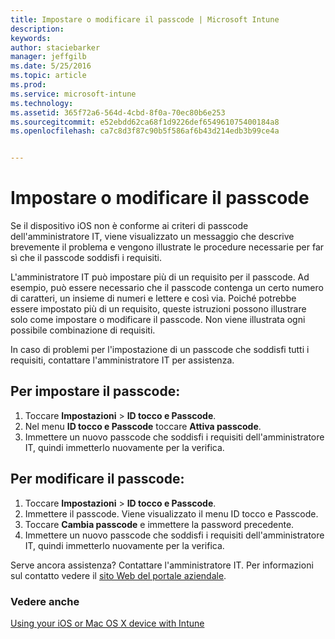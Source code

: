 ```yaml
---
title: Impostare o modificare il passcode | Microsoft Intune
description: 
keywords: 
author: staciebarker
manager: jeffgilb
ms.date: 5/25/2016
ms.topic: article
ms.prod: 
ms.service: microsoft-intune
ms.technology: 
ms.assetid: 365f72a6-564d-4cbd-8f0a-70ec80b6e253
ms.sourcegitcommit: e52ebdd62ca68f1d9226def654961075400184a8
ms.openlocfilehash: ca7c8d3f87c90b5f586af6b43d214edb3b99ce4a


---
```


# Impostare o modificare il passcode

Se il dispositivo iOS non è conforme ai criteri di passcode dell'amministratore IT, viene visualizzato un messaggio che descrive brevemente il problema e vengono illustrate le procedure necessarie per far sì che il passcode soddisfi i requisiti.

L'amministratore IT può impostare più di un requisito per il passcode. Ad esempio, può essere necessario che il passcode contenga un certo numero di caratteri, un insieme di numeri e lettere e così via. Poiché potrebbe essere impostato più di un requisito, queste istruzioni possono illustrare solo come impostare o modificare il passcode. Non viene illustrata ogni possibile combinazione di requisiti. 

In caso di problemi per l'impostazione di un passcode che soddisfi tutti i requisiti, contattare l'amministratore IT per assistenza.

## Per impostare il passcode:

1. Toccare **Impostazioni** > **ID tocco e Passcode**.
2. Nel menu **ID tocco e Passcode** toccare **Attiva passcode**.
3. Immettere un nuovo passcode che soddisfi i requisiti dell'amministratore IT, quindi immetterlo nuovamente per la verifica.

## Per modificare il passcode:

1. Toccare **Impostazioni** > **ID tocco e Passcode**.
2. Immettere il passcode. Viene visualizzato il menu ID tocco e Passcode.
2. Toccare **Cambia passcode** e immettere la password precedente.
3. Immettere un nuovo passcode che soddisfi i requisiti dell'amministratore IT, quindi immetterlo nuovamente per la verifica.

Serve ancora assistenza? Contattare l'amministratore IT. Per informazioni sul contatto vedere il [sito Web del portale aziendale](http://portal.manage.microsoft.com).

### Vedere anche
[Using your iOS or Mac OS X device with Intune](using-your-ios-or-mac-os-x-device-with-intune.md)


<!--HONumber=Jun16_HO4-->


